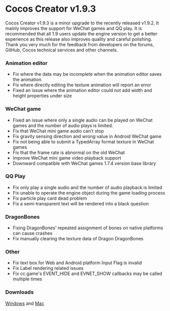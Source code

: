 # Cocos Creator v1.9.3
Cocos Creator v1.9.3 is a minor upgrade to the recently released v1.9.2. It mainly improves the support for WeChat games and QQ play. It is recommended that all 1.9 users update the engine version to get a better experience as this release also improves quality and careful polishing. Thank you very much for the feedback from developers on the forums, GitHub, Cocos technical services and other channels.

### Animation editor
* Fix where the data may be incomplete when the animation editor saves the animation.
* Fix where directly editing the texture animation will report an error
* Fixed an issue where the animation editor could not add width and height properties under size

### WeChat game
* Fixed an issue where only a single audio can be played on WeChat games and the number of audio plays is limited.
* Fix that WeChat mini game audio can't stop
* Fix gravity sensing direction and wrong value in Android WeChat game
* Fix not being able to submit a TypedArray format texture in WeChat games
* Fix that the frame rate is abnormal on the old WeChat
* Improve WeChat mini game video playback support
* Downward compatible with WeChat games 1.7.4 version base library

### QQ Play
* Fix only play a single audio and the number of audio playback is limited
* Fix unable to operate the engine object during the game loading process
* Fix particle play card dead problem
* Fix a semi-transparent text will be rendered into a black question

### DragonBones
* Fixing DragonBones' repeated assignment of bones on native platforms can cause crashes
* Fix manually clearing the texture data of Dragon DragonBones

### Other
* Fix text box for Web and Android platform Input Flag is invalid
* Fix Label rendering related issues
* Fix cc.game's EVENT_HIDE and EVNET_SHOW callbacks may be called multiple times


### Downloads
[Windows](http://cocos2d-x.org/filedown/CocosCreator_1.9.3_win) and [Mac](http://cocos2d-x.org/filedown/CocosCreator_v1.9.3_mac)
